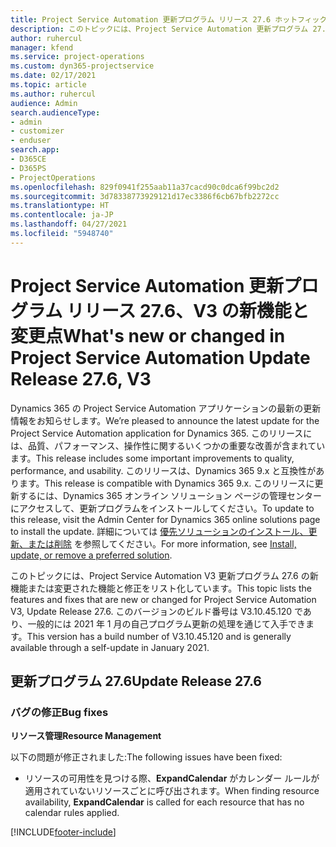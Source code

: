 ```yaml
---
title: Project Service Automation 更新プログラム リリース 27.6 ホットフィックス、V3 の新機能と変更点
description: このトピックには、Project Service Automation 更新プログラム 27.6 ホットフィックス、V3 で利用可能な機能と修正をリスト化しています。
author: ruhercul
manager: kfend
ms.service: project-operations
ms.custom: dyn365-projectservice
ms.date: 02/17/2021
ms.topic: article
ms.author: ruhercul
audience: Admin
search.audienceType:
- admin
- customizer
- enduser
search.app:
- D365CE
- D365PS
- ProjectOperations
ms.openlocfilehash: 829f0941f255aab11a37cacd90c0dca6f99bc2d2
ms.sourcegitcommit: 3d78338773929121d17ec3386f6cb67bfb2272cc
ms.translationtype: HT
ms.contentlocale: ja-JP
ms.lasthandoff: 04/27/2021
ms.locfileid: "5948740"
---
```

# <a name="whats-new-or-changed-in-project-service-automation-update-release-276-v3"></a><span data-ttu-id="34477-103">Project Service Automation 更新プログラム リリース 27.6、V3 の新機能と変更点</span><span class="sxs-lookup"><span data-stu-id="34477-103">What's new or changed in Project Service Automation Update Release 27.6, V3</span></span>

<span data-ttu-id="34477-104">Dynamics 365 の Project Service Automation アプリケーションの最新の更新情報をお知らせします。</span><span class="sxs-lookup"><span data-stu-id="34477-104">We’re pleased to announce the latest update for the Project Service Automation application for Dynamics 365.</span></span> <span data-ttu-id="34477-105">このリリースには、品質、パフォーマンス、操作性に関するいくつかの重要な改善が含まれています。</span><span class="sxs-lookup"><span data-stu-id="34477-105">This release includes some important improvements to quality, performance, and usability.</span></span> <span data-ttu-id="34477-106">このリリースは、Dynamics 365 9.x と互換性があります。</span><span class="sxs-lookup"><span data-stu-id="34477-106">This release is compatible with Dynamics 365 9.x.</span></span> <span data-ttu-id="34477-107">このリリースに更新するには、Dynamics 365 オンライン ソリューション ページの管理センターにアクセスして、更新プログラムをインストールしてください。</span><span class="sxs-lookup"><span data-stu-id="34477-107">To update to this release, visit the Admin Center for Dynamics 365 online solutions page to install the update.</span></span> <span data-ttu-id="34477-108">詳細については [優先ソリューションのインストール、更新、または削除](/power-platform/admin/install-remove-preferred-solution) を参照してください。</span><span class="sxs-lookup"><span data-stu-id="34477-108">For more information, see [Install, update, or remove a preferred solution](/power-platform/admin/install-remove-preferred-solution).</span></span>

<span data-ttu-id="34477-109">このトピックには、Project Service Automation V3 更新プログラム 27.6 の新機能または変更された機能と修正をリスト化しています。</span><span class="sxs-lookup"><span data-stu-id="34477-109">This topic lists the features and fixes that are new or changed for Project Service Automation V3, Update Release 27.6.</span></span> <span data-ttu-id="34477-110">このバージョンのビルド番号は V3.10.45.120 であり、一般的には 2021 年 1 月の自己プログラム更新の処理を通じて入手できます。</span><span class="sxs-lookup"><span data-stu-id="34477-110">This version has a build number of V3.10.45.120 and is generally available through a self-update in January 2021.</span></span>

## <a name="update-release-276"></a><span data-ttu-id="34477-111">更新プログラム 27.6</span><span class="sxs-lookup"><span data-stu-id="34477-111">Update Release 27.6</span></span>

### <a name="bug-fixes"></a><span data-ttu-id="34477-112">バグの修正</span><span class="sxs-lookup"><span data-stu-id="34477-112">Bug fixes</span></span>


<span data-ttu-id="34477-113">**リソース管理**</span><span class="sxs-lookup"><span data-stu-id="34477-113">**Resource Management**</span></span>

<span data-ttu-id="34477-114">以下の問題が修正されました:</span><span class="sxs-lookup"><span data-stu-id="34477-114">The following issues have been fixed:</span></span>

- <span data-ttu-id="34477-115">リソースの可用性を見つける際、**ExpandCalendar** がカレンダー ルールが適用されていないリソースごとに呼び出されます。</span><span class="sxs-lookup"><span data-stu-id="34477-115">When finding resource availability, **ExpandCalendar** is called for each resource that has no calendar rules applied.</span></span>


[!INCLUDE[footer-include](../includes/footer-banner.md)]